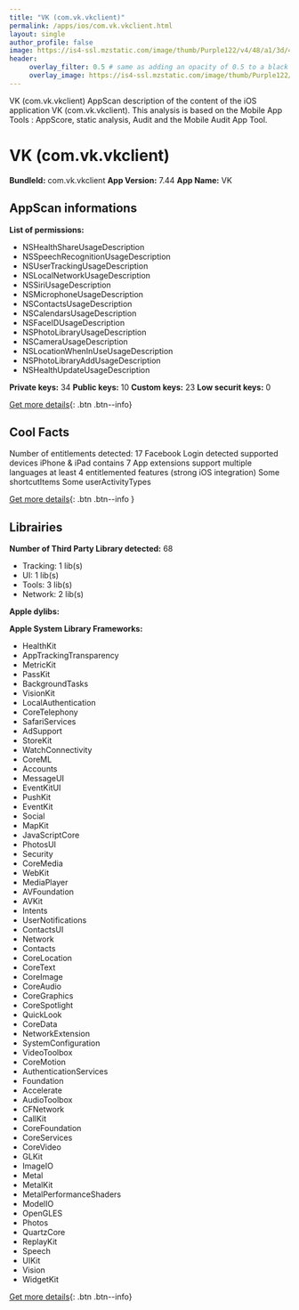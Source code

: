```yaml
---
title: "VK (com.vk.vkclient)"
permalink: /apps/ios/com.vk.vkclient.html
layout: single
author_profile: false
image: https://is4-ssl.mzstatic.com/image/thumb/Purple122/v4/48/a1/3d/48a13d93-9890-3d45-d54d-caa519b24460/AppIcon-0-1x_U007emarketing-0-7-0-sRGB-85-220.png/512x512bb.jpg
header: 
     overlay_filter: 0.5 # same as adding an opacity of 0.5 to a black background
     overlay_image: https://is4-ssl.mzstatic.com/image/thumb/Purple122/v4/48/a1/3d/48a13d93-9890-3d45-d54d-caa519b24460/AppIcon-0-1x_U007emarketing-0-7-0-sRGB-85-220.png/512x512bb.jpg
---
```

VK (com.vk.vkclient) AppScan description of the content of the iOS application VK (com.vk.vkclient). This analysis is based on the Mobile App Tools : AppScore, static analysis, Audit and the Mobile Audit App Tool.

# VK (com.vk.vkclient)

**BundleId:** com.vk.vkclient
**App Version:** 7.44
**App Name:** VK


## AppScan informations 

**List of permissions:** 
- NSHealthShareUsageDescription
- NSSpeechRecognitionUsageDescription
- NSUserTrackingUsageDescription
- NSLocalNetworkUsageDescription
- NSSiriUsageDescription
- NSMicrophoneUsageDescription
- NSContactsUsageDescription
- NSCalendarsUsageDescription
- NSFaceIDUsageDescription
- NSPhotoLibraryUsageDescription
- NSCameraUsageDescription
- NSLocationWhenInUseUsageDescription
- NSPhotoLibraryAddUsageDescription
- NSHealthUpdateUsageDescription
  
  
**Private keys:** 34
**Public keys:** 10
**Custom keys:** 23
**Low securit keys:** 0
  
[Get more details](/pricing.html){: .btn .btn--info}

## Cool Facts

Number of entitlements detected: 17
Facebook Login detected
supported devices iPhone & iPad
contains 7 App extensions
support multiple languages
at least 4 entitlemented features (strong iOS integration)
Some shortcutItems 
Some userActivityTypes
  
[Get more details](/pricing.html){: .btn .btn--info }

## Librairies 
**Number of Third Party Library detected:** 68
- Tracking: 1 lib(s)
- UI: 1 lib(s)
- Tools: 3 lib(s)
- Network: 2 lib(s)


**Apple dylibs:**


**Apple System Library Frameworks:**
- HealthKit
- AppTrackingTransparency
- MetricKit
- PassKit
- BackgroundTasks
- VisionKit
- LocalAuthentication
- CoreTelephony
- SafariServices
- AdSupport
- StoreKit
- WatchConnectivity
- CoreML
- Accounts
- MessageUI
- EventKitUI
- PushKit
- EventKit
- Social
- MapKit
- JavaScriptCore
- PhotosUI
- Security
- CoreMedia
- WebKit
- MediaPlayer
- AVFoundation
- AVKit
- Intents
- UserNotifications
- ContactsUI
- Network
- Contacts
- CoreLocation
- CoreText
- CoreImage
- CoreAudio
- CoreGraphics
- CoreSpotlight
- QuickLook
- CoreData
- NetworkExtension
- SystemConfiguration
- VideoToolbox
- CoreMotion
- AuthenticationServices
- Foundation
- Accelerate
- AudioToolbox
- CFNetwork
- CallKit
- CoreFoundation
- CoreServices
- CoreVideo
- GLKit
- ImageIO
- Metal
- MetalKit
- MetalPerformanceShaders
- ModelIO
- OpenGLES
- Photos
- QuartzCore
- ReplayKit
- Speech
- UIKit
- Vision
- WidgetKit


  
[Get more details](/pricing.html){: .btn .btn--info}

